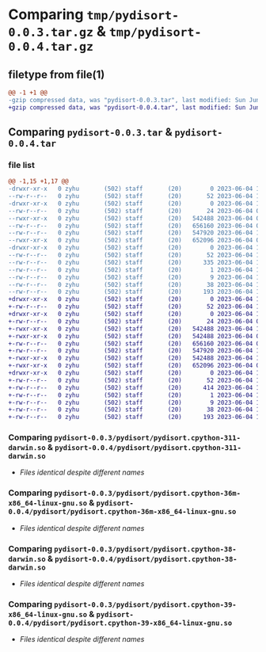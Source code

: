 # Comparing `tmp/pydisort-0.0.3.tar.gz` & `tmp/pydisort-0.0.4.tar.gz`

## filetype from file(1)

```diff
@@ -1 +1 @@
-gzip compressed data, was "pydisort-0.0.3.tar", last modified: Sun Jun  4 15:20:24 2023, max compression
+gzip compressed data, was "pydisort-0.0.4.tar", last modified: Sun Jun  4 16:28:07 2023, max compression
```

## Comparing `pydisort-0.0.3.tar` & `pydisort-0.0.4.tar`

### file list

```diff
@@ -1,15 +1,17 @@
-drwxr-xr-x   0 zyhu       (502) staff       (20)        0 2023-06-04 15:20:24.828760 pydisort-0.0.3/
--rw-r--r--   0 zyhu       (502) staff       (20)       52 2023-06-04 15:20:24.828336 pydisort-0.0.3/PKG-INFO
-drwxr-xr-x   0 zyhu       (502) staff       (20)        0 2023-06-04 15:20:24.822666 pydisort-0.0.3/pydisort/
--rw-r--r--   0 zyhu       (502) staff       (20)       24 2023-06-04 01:28:16.000000 pydisort-0.0.3/pydisort/__init__.py
--rwxr-xr-x   0 zyhu       (502) staff       (20)   542488 2023-06-04 00:45:04.000000 pydisort-0.0.3/pydisort/pydisort.cpython-311-darwin.so
--rw-r--r--   0 zyhu       (502) staff       (20)   656160 2023-06-04 04:41:55.000000 pydisort-0.0.3/pydisort/pydisort.cpython-36m-x86_64-linux-gnu.so
--rw-r--r--   0 zyhu       (502) staff       (20)   547920 2023-06-04 14:55:32.000000 pydisort-0.0.3/pydisort/pydisort.cpython-38-darwin.so
--rwxr-xr-x   0 zyhu       (502) staff       (20)   652096 2023-06-04 01:53:08.000000 pydisort-0.0.3/pydisort/pydisort.cpython-39-x86_64-linux-gnu.so
-drwxr-xr-x   0 zyhu       (502) staff       (20)        0 2023-06-04 15:20:24.827742 pydisort-0.0.3/pydisort.egg-info/
--rw-r--r--   0 zyhu       (502) staff       (20)       52 2023-06-04 15:20:24.000000 pydisort-0.0.3/pydisort.egg-info/PKG-INFO
--rw-r--r--   0 zyhu       (502) staff       (20)      335 2023-06-04 15:20:24.000000 pydisort-0.0.3/pydisort.egg-info/SOURCES.txt
--rw-r--r--   0 zyhu       (502) staff       (20)        1 2023-06-04 15:20:24.000000 pydisort-0.0.3/pydisort.egg-info/dependency_links.txt
--rw-r--r--   0 zyhu       (502) staff       (20)        9 2023-06-04 15:20:24.000000 pydisort-0.0.3/pydisort.egg-info/top_level.txt
--rw-r--r--   0 zyhu       (502) staff       (20)       38 2023-06-04 15:20:24.828893 pydisort-0.0.3/setup.cfg
--rw-r--r--   0 zyhu       (502) staff       (20)      193 2023-06-04 15:20:13.000000 pydisort-0.0.3/setup.py
+drwxr-xr-x   0 zyhu       (502) staff       (20)        0 2023-06-04 16:28:07.991413 pydisort-0.0.4/
+-rw-r--r--   0 zyhu       (502) staff       (20)       52 2023-06-04 16:28:07.990613 pydisort-0.0.4/PKG-INFO
+drwxr-xr-x   0 zyhu       (502) staff       (20)        0 2023-06-04 16:28:07.982846 pydisort-0.0.4/pydisort/
+-rw-r--r--   0 zyhu       (502) staff       (20)       24 2023-06-04 01:28:16.000000 pydisort-0.0.4/pydisort/__init__.py
+-rwxr-xr-x   0 zyhu       (502) staff       (20)   542488 2023-06-04 16:24:51.000000 pydisort-0.0.4/pydisort/pydisort.cpython-310-darwin.so
+-rwxr-xr-x   0 zyhu       (502) staff       (20)   542488 2023-06-04 00:45:04.000000 pydisort-0.0.4/pydisort/pydisort.cpython-311-darwin.so
+-rw-r--r--   0 zyhu       (502) staff       (20)   656160 2023-06-04 04:41:55.000000 pydisort-0.0.4/pydisort/pydisort.cpython-36m-x86_64-linux-gnu.so
+-rw-r--r--   0 zyhu       (502) staff       (20)   547920 2023-06-04 14:55:32.000000 pydisort-0.0.4/pydisort/pydisort.cpython-38-darwin.so
+-rwxr-xr-x   0 zyhu       (502) staff       (20)   542488 2023-06-04 16:19:20.000000 pydisort-0.0.4/pydisort/pydisort.cpython-39-darwin.so
+-rwxr-xr-x   0 zyhu       (502) staff       (20)   652096 2023-06-04 01:53:08.000000 pydisort-0.0.4/pydisort/pydisort.cpython-39-x86_64-linux-gnu.so
+drwxr-xr-x   0 zyhu       (502) staff       (20)        0 2023-06-04 16:28:07.989755 pydisort-0.0.4/pydisort.egg-info/
+-rw-r--r--   0 zyhu       (502) staff       (20)       52 2023-06-04 16:28:07.000000 pydisort-0.0.4/pydisort.egg-info/PKG-INFO
+-rw-r--r--   0 zyhu       (502) staff       (20)      414 2023-06-04 16:28:07.000000 pydisort-0.0.4/pydisort.egg-info/SOURCES.txt
+-rw-r--r--   0 zyhu       (502) staff       (20)        1 2023-06-04 16:28:07.000000 pydisort-0.0.4/pydisort.egg-info/dependency_links.txt
+-rw-r--r--   0 zyhu       (502) staff       (20)        9 2023-06-04 16:28:07.000000 pydisort-0.0.4/pydisort.egg-info/top_level.txt
+-rw-r--r--   0 zyhu       (502) staff       (20)       38 2023-06-04 16:28:07.992008 pydisort-0.0.4/setup.cfg
+-rw-r--r--   0 zyhu       (502) staff       (20)      193 2023-06-04 16:27:37.000000 pydisort-0.0.4/setup.py
```

### Comparing `pydisort-0.0.3/pydisort/pydisort.cpython-311-darwin.so` & `pydisort-0.0.4/pydisort/pydisort.cpython-311-darwin.so`

 * *Files identical despite different names*

### Comparing `pydisort-0.0.3/pydisort/pydisort.cpython-36m-x86_64-linux-gnu.so` & `pydisort-0.0.4/pydisort/pydisort.cpython-36m-x86_64-linux-gnu.so`

 * *Files identical despite different names*

### Comparing `pydisort-0.0.3/pydisort/pydisort.cpython-38-darwin.so` & `pydisort-0.0.4/pydisort/pydisort.cpython-38-darwin.so`

 * *Files identical despite different names*

### Comparing `pydisort-0.0.3/pydisort/pydisort.cpython-39-x86_64-linux-gnu.so` & `pydisort-0.0.4/pydisort/pydisort.cpython-39-x86_64-linux-gnu.so`

 * *Files identical despite different names*


